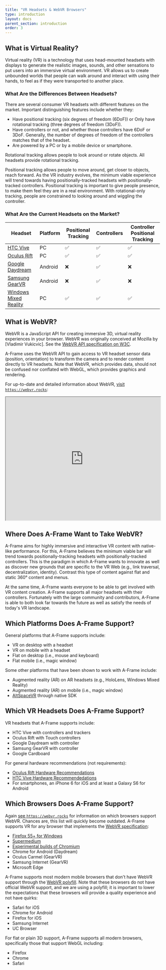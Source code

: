 ```yaml
---
title: "VR Headsets & WebVR Browsers"
type: introduction
layout: docs
parent_section: introduction
order: 3
---
```


[w3c]: https://w3c.github.io/webvr/

<!--toc-->

## What is Virtual Reality?

Virtual reality (VR) is a technology that uses head-mounted headsets with
displays to generate the realistic images, sounds, and other sensations to put
users into an immersive virtual environment. VR allows us to create unbounded
worlds that people can walk around and interact with using their hands, to feel
as if they were transported to another place.

### What Are the Differences Between Headsets?

There are several consumer VR headsets with different features on the market.
Important distinguishing features include whether they:

- Have positional tracking (six degrees of freedom (6DoF)) or
  Only have rotational tracking (three degrees of freedom (3DoF)).
- Have controllers or not, and whether those controllers have 6DoF
  or 3DoF. Generally, the number of degrees of freedom of the controllers
  matches that of the headset.
- Are powered by a PC or by a mobile device or smartphone.

Rotational tracking allows people to look around or rotate objects. All
headsets provide rotational tracking.

Positional tracking allows people to move around, get closer to objects, reach
forward. As the VR industry evolves, the minimum viable experience will trend
towards having positionally-tracked headsets with positionally-tracked
controllers. Positional tracking is important to give people presence, to make
them feel they are in a real environment. With rotational-only tracking, people
are constrained to looking around and wiggling the controller.

### What Are the Current Headsets on the Market?

[HTC Vive]: https://www.vive.com/
[Oculus Rift]: https://www.oculus.com/rift/
[Google Daydream]: https://vr.google.com/daydream/
[Samsung GearVR]: http://www.samsung.com/global/galaxy/gear-vr/
[Windows Mixed Reality]: https://developer.microsoft.com/en-us/windows/mixed-reality/

| Headset                 | Platform | Positional Tracking | Controllers        | Controller Positional Tracking |
|-------------------------|----------|---------------------|--------------------|---------------------------------|
| [HTC Vive]              | PC       | :white_check_mark:  | :white_check_mark: | :white_check_mark:              |
| [Oculus Rift]           | PC       | :white_check_mark:  | :white_check_mark: | :white_check_mark:              |
| [Google Daydream]       | Android  | :x:                 | :white_check_mark: | :x:                             |
| [Samsung GearVR]        | Android  | :x:                 | :white_check_mark: | :x:                             |
| [Windows Mixed Reality] | PC       | :white_check_mark:  | :white_check_mark: | :white_check_mark:              |

## What is WebVR?

[vlad]: https://en.wikipedia.org/wiki/Vladimir_Vuki%C4%87evi%C4%87

WebVR is a JavaScript API for creating immersive 3D, virtual reality
experiences in your browser. WebVR was originally conceived at Mozilla by
[Vladimir Vukicvic]. See the [WebVR API specification on
W3C][w3c].

A-Frame uses the WebVR API to gain access to VR headset sensor data (position,
orientation) to transform the camera and to render content directly to VR
headsets. Note that WebVR, which provides data, should not be confused nor
conflated with WebGL, which provides graphics and rendering.

For up-to-date and detailed information about WebVR, [visit
`https://webvr.rocks`](https://webvr.rocks):

<iframe src="https://webvr.rocks" height="400px" width="100%"></iframe>

## Where Does A-Frame Want to Take WebVR?

A-Frame aims for highly immersive and interactive VR content with native-like
performance. For this, A-Frame believes the minimum viable bar will trend
towards positionally-tracking headsets with positionally-tracked controllers.
This is the paradigm in which A-Frame wants to innovate as well as discover new
grounds that are specific to the VR Web (e.g., link traversal,
decentralization, identity). Contrast this type of content against flat and
static 360&deg; content and menus.

At the same time, A-Frame wants everyone to be able to get involved with VR
content creation. A-Frame supports all major headsets with their controllers.
Fortunately with the large community and contributors, A-Frame is able to both
look far towards the future as well as satisfy the needs of today's VR
landscape.

## Which Platforms Does A-Frame Support?

General platforms that A-Frame supports include:

- VR on desktop with a headset
- VR on mobile with a headset
- Flat on desktop (i.e., mouse and keyboard)
- Flat mobile (i.e., magic window)

[alt]: https://altvr.com/

Some other platforms that have been shown to work with A-Frame include:

- Augmented reality (AR) on AR headsets (e.g., HoloLens, Windows Mixed Reality)
- Augmented reality (AR) on mobile (i.e., magic window)
- [AltSpaceVR][alt] through native SDK

## Which VR Headsets Does A-Frame Support?

VR headsets that A-Frame supports include:

- HTC Vive with controllers and trackers
- Oculus Rift with Touch controllers
- Google Daydream with controller
- Samsung GearVR with controller
- Google Cardboard

For general hardware recommendations (not requirements):

- [Oculus Rift Hardware Recommendations](https://www.oculus.com/en-us/oculus-ready-pcs/)
- [HTC Vive Hardware Recommendedations](https://www.vive.com/us/ready/)
- For smartphones, an iPhone 6 for iOS and at least a Galaxy S6 for Android

## Which Browsers Does A-Frame Support?

Again [see `https://webvr.rocks`](https://webvr.rocks) for information on which
browsers support WebVR. Chances are, this list will quickly become outdated.
A-Frame supports VR for any browser that implements the [WebVR
specification][w3c]:

- [Firefox 55+ for Windows](https://www.mozilla.org/en-US/firefox/desktop/)
- [Supermedium](https://www.supermedium.com)
- [Experimental builds of Chromium](https://webvr.info/get-chrome/)
- Chrome for Android (Daydream)
- Oculus Carmel (GearVR)
- Samsung Internet (GearVR)
- Microsoft Edge

[webvrpolyfill]: https://github.com/googlevr/webvr-polyfill

A-Frame supports most modern mobile browsers that don't have WebVR support
through the [WebVR polyfill][webvrpolyfill]. Note that these browsers do not
have official WebVR support, and we are using a polyfill; it is important to
lower the expectations that these browsers will provide a quality experience
and not have quirks:

- Safari for iOS
- Chrome for Android
- Firefox for iOS
- Samsung Internet
- UC Browser

For flat or plain 3D support, A-Frame supports all modern browsers,
specifically those that support WebGL including:

- Firefox
- Chrome
- Safari
